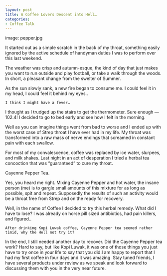 ```yaml
---
layout: post
title: A Coffee Lovers Descent into Hell…
categories:
- Coffee Talk
---
```

image: pepper.jpg

It started out as a simple scratch in the back of my throat, something easily ignored by the active schedule of handyman duties I was to perform over this last weekend.

The weather was crisp and autumn-esque, the kind of day that just makes you want to run outside and play football, or take a walk through the woods.  In short, a pleasant change from the swelter of Summer.

As the sun slowly sank, a new fire began to consume me.  I could feel it in my head, I could feel it behind my eyes..

    I think I might have a fever…

I thought as I trudged up the stairs to get the thermometer.  Sure enough — 102.4!  I decided to go to bed early and see how I felt in the morning.

Well as you can imagine things went from bad to worse and I ended up with the worst case of Strep throat I have ever had in my life.  My throat was transformed into a raw mass of nerve endings that screamed in constant pain with each swallow.

For most of my convalescence, coffee was replaced by ice water, slurpees, and milk shakes.  Last night in an act of desperation I tried a herbal tea concoction that was “guaranteed” to cure my throat.

Cayenne Pepper Tea. 

Yes, you heard me right. Mixing Cayenne Pepper and hot water, the insane person (me) is to gargle small amounts of this mixture for as long as possible, spit and repeat.  Supposedly the results of such an activity would be a throat free from Strep and on the ready for recovery.

Well, in the name of Coffee I decided to try this herbal remedy.  What did I have to lose? I was already on horse pill sized antibiotics, had pain killers, and figured..

    After drinking Kopi Luwak coffee, Cayenne Pepper tea seemed rather timid, why the Hell not try it?

In the end, I still needed another day to recover.  Did the Cayenne Pepper tea work? Hard to say, but like Kopi Luwak, it was one of those things you just have to try once in your life to say that you did.I am happy to report that I had my first coffee in four days and it was amazing.  Stay tuned friends, I have several products under review as we speak and look forward to discussing them with you in the very near future.
